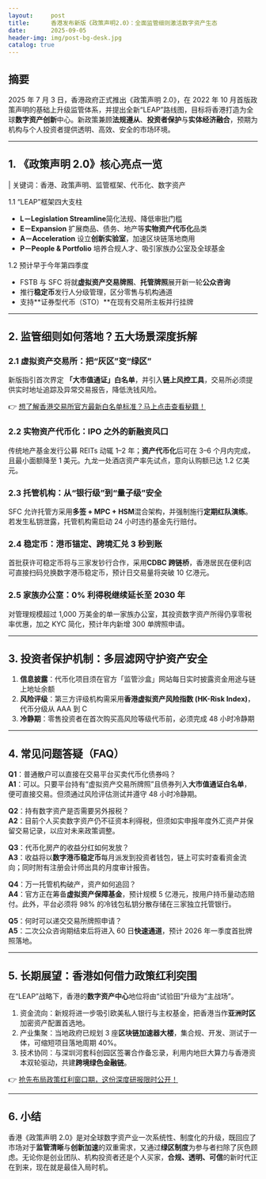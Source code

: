 ```yaml
---
layout:     post
title:      香港发布新版《政策声明2.0》：全面监管细则激活数字资产生态
date:       2025-09-05
header-img: img/post-bg-desk.jpg
catalog: true
---
```


## 摘要  
2025 年 7 月 3 日，香港政府正式推出《政策声明 2.0》，在 2022 年 10 月首版政策声明的基础上升级监管体系，并提出全新“LEAP”路线图，目标将香港打造为全球**数字资产创新**中心。新政策兼顾**法规遵从**、**投资者保护**与**实体经济融合**，预期为机构与个人投资者提供透明、高效、安全的市场环境。

---

## 1. 《政策声明 2.0》核心亮点一览  

| 关键词：香港、政策声明、监管框架、代币化、数字资产

1.1 “LEAP”框架四大支柱  
- **L－Legislation Streamline**简化法规、降低审批门槛  
- **E－Expansion** 扩展商品、债务、地产等**实物资产代币化**品类  
- **A－Acceleration** 设立**创新实验室**，加速区块链落地商用  
- **P－People & Portfolio** 培养合规人才、吸引家族办公室及全球基金

1.2 预计早于今年第四季度
- FSTB 与 SFC 将就**虚拟资产交易牌照**、**托管牌照**展开新一轮**公众咨询**  
- 推行**稳定币**发行人分级管理，区分零售与机构通道  
- 支持**证券型代币（STO）**在现有交易所主板并行挂牌

---

## 2. 监管细则如何落地？五大场景深度拆解  

### 2.1 虚拟资产交易所：把“灰区”变“绿区”  
新版指引首次界定 **「大市值通证」白名单**，并引入**链上风控工具**，交易所必须提供实时地址追踪及异常交易报告，降低洗钱风险。  

👉 [想了解香港交易所官方最新白名单标准？马上点击查看秘籍！](https://okxdog.com/)

### 2.2 实物资产代币化：IPO 之外的新融资风口  
传统地产基金发行公募 REITs 动辄 1–2 年；**资产代币化**后可在 3–6 个月内完成，且最小面额降至 1 美元。九龙一处酒店资产率先试点，意向认购额已达 1.2 亿美元。  

### 2.3 托管机构：从“银行级”到“量子级”安全  
SFC 允许托管方采用**多签 + MPC + HSM**混合架构，并强制施行**定期红队演练**。若发生私钥泄露，托管机构需启动 24 小时违约基金先行赔付。  

### 2.4 稳定币：港币锚定、跨境汇兑 3 秒到账  
首批获许可稳定币将与三家发钞行合作，采用**CDBC 跨链桥**，香港居民在便利店可直接扫码兑换数字港币稳定币，预计日交易量将突破 10 亿港元。  

### 2.5 家族办公室：0% 利得税继续延长至 2030 年  
对管理规模超过 1,000 万美金的单一家族办公室，其投资数字资产所得仍享零税率优惠，加之 KYC 简化，预计年内新增 300 单牌照申请。

---

## 3. 投资者保护机制：多层滤网守护资产安全  

1. **信息披露**：代币化项目须在官方「监管沙盒」网站每日实时披露资金用途与链上地址余额  
2. **风险评级**：第三方评级机构需采用**香港虚拟资产风险指数 (HK-Risk Index)**，代币分级从 AAA 到 C  
3. **冷静期**：零售投资者在首次购买高风险等级代币前，必须完成 48 小时冷静期  

---

## 4. 常见问题答疑（FAQ）

**Q1**：普通散户可以直接在交易平台买卖代币化债券吗？  
**A1**：可以。只要平台持有“虚拟资产交易所牌照”且债券列入**大市值通证白名单**，便可直接交易。但须通过风险评估测试并遵守 48 小时冷静期。

**Q2**：持有数字资产是否需要另外报税？  
**A2**：目前个人买卖数字资产仍不征资本利得税，但须如实申报年度外汇资产并保留交易记录，以应对未来政策调整。

**Q3**：代币化房产的收益分红如何发放？  
**A3**：收益将以**数字港币稳定币**每月派发到投资者钱包，链上可实时查看资金流向；同时附有注册会计师出具的月度审计报告。

**Q4**：万一托管机构破产，资产如何追回？  
**A4**：官方正在筹备**虚拟资产保障基金**，预计规模 5 亿港元，按用户持币量动态赔付。此外，平台必须将 98% 的冷钱包私钥分散存储在三家独立托管银行。

**Q5**：何时可以递交交易所牌照申请？  
**A5**：二次公众咨询期结束后将进入 60 日**快速通道**，预计 2026 年一季度首批牌照落地。

---

## 5. 长期展望：香港如何借力政策红利突围  

在“LEAP”战略下，香港的**数字资产中心**地位将由“试验田”升级为“主战场”。  

1. 资金流向：新规将进一步吸引欧美私人银行与主权基金，把香港当作**亚洲时区**加密资产配置首选地。  
2. 产业集聚：当地政府已规划 3 座**区块链加速器大楼**，集合规、开发、测试于一体，可缩短项目落地周期 40%。  
3. 技术协同：与深圳河套科创园区签署合作备忘录，利用内地巨大算力与香港资本双轮驱动，共建**跨境绿色金融链**。  

👉 [抢先布局政策红利窗口期，这份深度研报限时公开！](https://okxdog.com/)

---

## 6. 小结  

香港《政策声明 2.0》是对全球数字资产业一次系统性、制度化的升级，既回应了市场对于**监管清晰**与**创新加速**的双重需求，又通过**绿区制度**为参与者扫除了灰色顾虑。无论你是创业团队、机构投资者还是个人买家，**合规、透明、可信**的新时代正在到来，现在就是最佳入局时机。